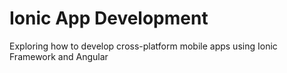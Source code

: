 #   Ionic App Development


Exploring how to develop cross-platform mobile apps using Ionic Framework and Angular

